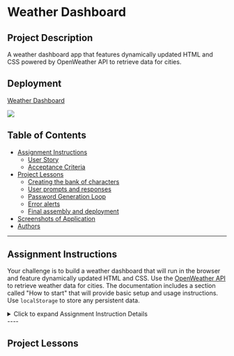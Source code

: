 # Weather Dashboard

## Project Description

A weather dashboard app that features dynamically updated HTML and CSS powered by OpenWeather API to retrieve data for cities.

## Deployment

  [Weather Dashboard](https://hlsorrells.github.io/WeatherDashboard/)

  ![](assets/images/.gif)

## Table of Contents

  * [Assignment Instructions](#assignment-instructions)
    * [User Story](#user-story)
    * [Acceptance Criteria](#acceptance-criteria)
  * [Project Lessons](#project-lessons)
    * [Creating the bank of characters](#Creating-the-bank-of-characters)
    * [User prompts and responses](#user-prompts-and-responses)
    * [Password Generation Loop](#password-generation-loop)
    * [Error alerts](#error-alerts)
    * [Final assembly and deployment](#final-assembly-and-deployment)
  * [Screenshots of Application](#screenshots-of-application)
  * [Authors](#author)

----

## Assignment Instructions

Your challenge is to build a weather dashboard that will run in the browser and feature dynamically updated HTML and CSS. Use the [OpenWeather API](https://openweathermap.org/api) to retrieve weather data for cities. The documentation includes a section called "How to start" that will provide basic setup and usage instructions. Use `localStorage` to store any persistent data.

<details>
    <summary markdown="span">Click to expand Assignment Instruction Details</summary>

### User Story

```
AS A traveler
I WANT to see the weather outlook for multiple cities
SO THAT I can plan a trip accordingly
```

### Acceptance Criteria

```
GIVEN a weather dashboard with form inputs
WHEN I search for a city
THEN I am presented with current and future conditions for that city and that city is added to the search history
WHEN I view current weather conditions for that city
THEN I am presented with the city name, the date, an icon representation of weather conditions, the temperature, the humidity, the wind speed, and the UV index
WHEN I view the UV index
THEN I am presented with a color that indicates whether the conditions are favorable, moderate, or severe
WHEN I view future weather conditions for that city
THEN I am presented with a 5-day forecast that displays the date, an icon representation of weather conditions, the temperature, and the humidity
WHEN I click on a city in the search history
THEN I am again presented with current and future conditions for that city
WHEN I open the weather dashboard
THEN I am presented with the last searched city forecast
```
</details>
----

## Project Lessons

### 